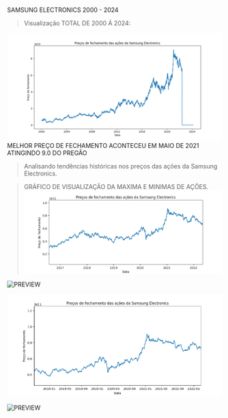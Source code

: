 SAMSUNG ELECTRONICS 2000 - 2024 

> Visualização TOTAL DE 2000 Á 2024:

![PREVIEW](graficoTotal.png)
 MELHOR PREÇO DE FECHAMENTO ACONTECEU EM MAIO DE 2021 ATINGINDO 9.0 DO PREGÃO

> Analisando tendências históricas nos preços das ações da Samsung Electronics.

> GRÁFICO DE VISUALIZAÇÃO DA MAXIMA E MINIMAS DE AÇÕES.
![PREVIEW](maior.png)

![PREVIEW](minAçoes.png)

![PREVIEW](figure_.png)

![PREVIEW](C.png)










